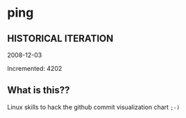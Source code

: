 # ping

## HISTORICAL ITERATION
2008-12-03

Incremented: 4202

## What is this?? 
Linux skills to hack the github commit visualization chart `;-)`
